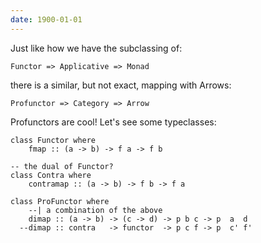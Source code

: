 ```yaml
---
date: 1900-01-01
---
```



Just like how we have the subclassing of:

    Functor => Applicative => Monad

there is a similar, but not exact, mapping with Arrows:

    Profunctor => Category => Arrow

Profunctors are cool! Let's see some typeclasses:

    class Functor where
        fmap :: (a -> b) -> f a -> f b

    -- the dual of Functor?
    class Contra where
        contramap :: (a -> b) -> f b -> f a

    class ProFunctor where
        --| a combination of the above
        dimap :: (a -> b) -> (c -> d) -> p b c -> p  a  d
      --dimap :: contra   -> functor  -> p c f -> p  c' f'


